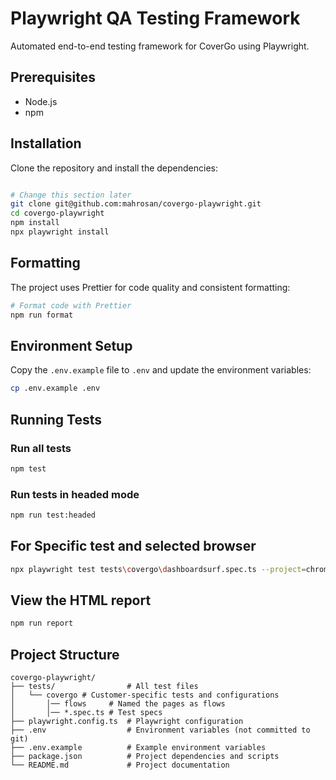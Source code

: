 # Playwright QA Testing Framework

Automated end-to-end testing framework for CoverGo using Playwright.

## Prerequisites

- Node.js
- npm

## Installation

Clone the repository and install the dependencies:

```bash

# Change this section later
git clone git@github.com:mahrosan/covergo-playwright.git
cd covergo-playwright
npm install
npx playwright install
```

## Formatting

The project uses Prettier for code quality and consistent formatting:

```bash
# Format code with Prettier
npm run format
```

## Environment Setup

Copy the `.env.example` file to `.env` and update the environment variables:

```bash
cp .env.example .env
```

## Running Tests

### Run all tests

```bash
npm test
```

### Run tests in headed mode

```bash
npm run test:headed
```

## For Specific test and selected browser

```bash
npx playwright test tests\covergo\dashboardsurf.spec.ts --project=chromium --headed
```

## View the HTML report

```bash
npm run report
```

## Project Structure

```
covergo-playwright/
├── tests/                # All test files
│   └── covergo # Customer-specific tests and configurations
│       │── flows     # Named the pages as flows
│       │── *.spec.ts # Test specs
├── playwright.config.ts  # Playwright configuration
├── .env                  # Environment variables (not committed to git)
├── .env.example          # Example environment variables
├── package.json          # Project dependencies and scripts
└── README.md             # Project documentation
```
